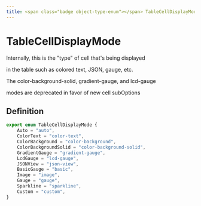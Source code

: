 ```yaml
---
title: <span class="badge object-type-enum"></span> TableCellDisplayMode
---
```

# <span class="badge object-type-enum"></span> TableCellDisplayMode

Internally, this is the "type" of cell that's being displayed

in the table such as colored text, JSON, gauge, etc.

The color-background-solid, gradient-gauge, and lcd-gauge

modes are deprecated in favor of new cell subOptions

## Definition

```typescript
export enum TableCellDisplayMode {
	Auto = "auto",
	ColorText = "color-text",
	ColorBackground = "color-background",
	ColorBackgroundSolid = "color-background-solid",
	GradientGauge = "gradient-gauge",
	LcdGauge = "lcd-gauge",
	JSONView = "json-view",
	BasicGauge = "basic",
	Image = "image",
	Gauge = "gauge",
	Sparkline = "sparkline",
	Custom = "custom",
}

```
